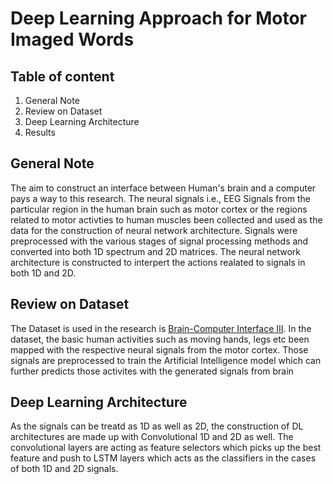 # Deep Learning Approach for Motor Imaged Words

## Table of content 

1. General Note 
2. Review on Dataset 
3. Deep Learning Architecture 
4. Results 

## General Note

The aim to construct an interface between Human's brain and a computer pays a way to this research. The neural signals i.e., EEG Signals from the particular region in the human brain such as motor cortex or the regions related to motor activties to human muscles been collected and used as the data for the construction of neural network architecture. Signals were preprocessed with the various stages of signal processing methods and converted into both 1D spectrum and 2D matrices. The neural network architecture is constructed to interpert the actions realated to signals in both 1D and 2D.

## Review on Dataset 
The Dataset is used in the research is [Brain-Computer Interface III](https://www.bbci.de/competition/iii/). In the dataset, the basic human activities such as moving hands, legs etc been mapped with the respective neural signals from the motor cortex. Those signals are preprocessed to train the Artificial Intelligence model which can further predicts those activites with the generated signals from brain

## Deep Learning Architecture 
As the signals can be treatd as 1D as well as 2D, the construction of DL architectures are made up with Convolutional 1D and 2D as well. The convolutional layers are acting as feature selectors which picks up the best feature and push to LSTM layers which acts as the classifiers in the cases of both 1D and 2D signals. 